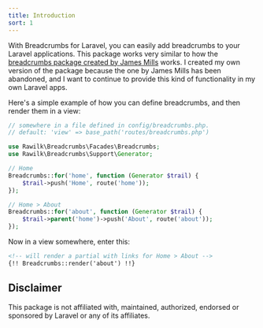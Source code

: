 ```yaml
---
title: Introduction
sort: 1
---
```


With Breadcrumbs for Laravel, you can easily add breadcrumbs to your Laravel applications. This package works very similar to how the
[breadcrumbs package created by James Mills](https://github.com/davejamesmiller/laravel-breadcrumbs) works. I created my own version
of the package because the one by James Mills has been abandoned, and I want to continue to provide this kind of functionality in my
own Laravel apps.

Here's a simple example of how you can define breadcrumbs, and then render them in a view:

```php
// somewhere in a file defined in config/breadcrumbs.php.
// default: 'view' => base_path('routes/breadcrumbs.php')

use Rawilk\Breadcrumbs\Facades\Breadcrumbs;
use Rawilk\Breadcrumbs\Support\Generator;

// Home
Breadcrumbs::for('home', function (Generator $trail) {
    $trail->push('Home', route('home'));
});

// Home > About
Breadcrumbs::for('about', function (Generator $trail) {
    $trail->parent('home')->push('About', route('about'));
});
```

Now in a view somewhere, enter this:

```html
<!-- will render a partial with links for Home > About -->
{!! Breadcrumbs::render('about') !!}
```

## Disclaimer

This package is not affiliated with, maintained, authorized, endorsed or sponsored by Laravel or any of its affiliates.
